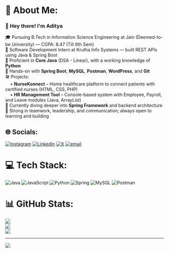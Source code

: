 # 💫 About Me:
### 👋 Hey there! I'm Aditya

🎓 Pursuing B.Tech in Information Science Engineering at Jain (Deemed-to-be University) — CGPA: 8.47 (Till 6th Sem) <br>
💼 Software Development Intern at Krutha Info Systems — built REST APIs using Java & Spring Boot <br>
🧠 Proficient in **Core Java** (DSA - Linear), with a working knowledge of **Python** <br>
🚀 Hands-on with **Spring Boot**, **MySQL**, **Postman**, **WordPress**, and **Git** <br>
🛠️ Projects: <br>
&nbsp;&nbsp;&nbsp;&nbsp;• **NurseKonnect** – Home healthcare platform to connect patients with certified nurses (HTML, CSS, PHP) <br>
&nbsp;&nbsp;&nbsp;&nbsp;• **HR Management Tool** – Console-based system with Employee, Payroll, and Leave modules (Java, ArrayList) <br>
🌱 Currently diving deeper into **Spring Framework** and backend architecture <br>
🤝 Strong in teamwork, leadership, and communication; always open to learning and building <br>



## 🌐 Socials:
[![Instagram](https://img.shields.io/badge/Instagram-%23E4405F.svg?logo=Instagram&logoColor=white)](https://instagram.com/aditya_a_s_04) [![LinkedIn](https://img.shields.io/badge/LinkedIn-%230077B5.svg?logo=linkedin&logoColor=white)](https://linkedin.com/in/https://www.linkedin.com/in/aditya-a-s-2b6136249/) [![X](https://img.shields.io/badge/X-black.svg?logo=X&logoColor=white)](https://x.com/aditya_a_s_04) [![email](https://img.shields.io/badge/Email-D14836?logo=gmail&logoColor=white)](mailto:adityaashoksomasagar@gmail.com) 

# 💻 Tech Stack:
![Java](https://img.shields.io/badge/java-%23ED8B00.svg?style=for-the-badge&logo=openjdk&logoColor=white) ![JavaScript](https://img.shields.io/badge/javascript-%23323330.svg?style=for-the-badge&logo=javascript&logoColor=%23F7DF1E) ![Python](https://img.shields.io/badge/python-3670A0?style=for-the-badge&logo=python&logoColor=ffdd54) ![Spring](https://img.shields.io/badge/spring-%236DB33F.svg?style=for-the-badge&logo=spring&logoColor=white) ![MySQL](https://img.shields.io/badge/mysql-4479A1.svg?style=for-the-badge&logo=mysql&logoColor=white) ![Postman](https://img.shields.io/badge/Postman-FF6C37?style=for-the-badge&logo=postman&logoColor=white)
# 📊 GitHub Stats:
![](https://github-readme-stats.vercel.app/api?username=AdityaSomasagar&theme=dark&hide_border=true&include_all_commits=false&count_private=false)<br/>
![](https://nirzak-streak-stats.vercel.app/?user=AdityaSomasagar&theme=dark&hide_border=true)<br/>
![](https://github-readme-stats.vercel.app/api/top-langs/?username=AdityaSomasagar&theme=dark&hide_border=true&include_all_commits=false&count_private=false&layout=compact)

---
[![](https://visitcount.itsvg.in/api?id=AdityaSomasagar&icon=0&color=0)](https://visitcount.itsvg.in)

